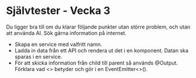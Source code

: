 # Självtester - Vecka 3

Du ligger bra till om du klarar följande punkter utan större problem, och utan att använda AI. Sök gärna information på internet.

- Skapa en service med valfritt namn.
- Ladda in data från ett API och rendera ut det i en komponent. Datan ska sparas i en service.
- För att skicka information från child till parent så används @Output. Förklara vad <> betyder och gör i en EventEmitter<>().
